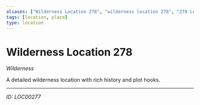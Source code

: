 ```yaml
---
aliases: ["Wilderness Location 278", "wilderness location 278", "278 Location Wilderness"]
tags: [location, place]
type: location
---
```


# Wilderness Location 278

*Wilderness*

A detailed wilderness location with rich history and plot hooks.

---
*ID: LOC00277*